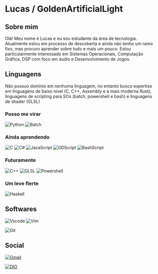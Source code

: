 # Lucas / GoldenArtificialLight

## Sobre mim
Olá! Meu nome é Lucas e eu sou estudante da área de tecnologia. Atualmente estou em processo de descoberta e ainda não tenho um ramo fixo, mas procuro aprender sobre tudo e mais um pouco. Estou particularmente interessado em Sistemas Operacionais, Computação Gráfica, DSP com foco em áudio e Desenvolvimento de Jogos.



## Linguagens

Não possuo domínio em nenhuma linguagem, no entanto busco expertise em linguagens de baixo nível (C, C++, Assembly e a mais moderna Rust), linguagens de scripting para SOs (batch, powershell e bash) e linguagens de shader (GLSL)

### Posso me virar

![Python](https://img.shields.io/badge/python-3670A0?style=for-the-badge&logo=python&logoColor=ffdd54)
![Batch](https://img.shields.io/badge/Batch-000000?style=for-the-badge&logoColor=white)

### Ainda aprendendo

![C](https://img.shields.io/badge/C-00599C?style=for-the-badge&logo=c&logoColor=white)
![C#](https://img.shields.io/badge/.NET-512BD4?style=for-the-badge&logo=c&logoColor=white)
![JavaScript](https://img.shields.io/badge/JavaScript-F7DF1E?style=for-the-badge&logo=javascript&logoColor=black)
![GDScript](https://img.shields.io/badge/gdscript-478CBF?style=for-the-badge&logo=godotengine&logoColor=white)
![BashScript](https://img.shields.io/badge/bash%20script-0101?style=for-the-badge&logo=gnubash&logoColor=%23FFFFFF&labelColor=%23000000)

### Futuramente

![C++](https://img.shields.io/badge/C%2B%2B-00599C?style=for-the-badge&logo=c%2B%2B&logoColor=white)
![GLSL](https://img.shields.io/badge/GLSL-5586A4?style=for-the-badge&logo=opengl&logoColor=white)
![Powershell](https://img.shields.io/badge/Powershell-00329C?style=for-the-badge&logoColor=white)

### Um leve flerte

![Haskell](https://img.shields.io/badge/Haskell-5e5086?style=for-the-badge&logo=haskell&logoColor=white)



## Softwares

![Vscode](https://img.shields.io/badge/Vscode-007ACC?style=for-the-badge&logo=visual-studio-code&logoColor=white)
![Vim](https://img.shields.io/badge/Vim-019733?style=for-the-badge&logo=vim&logoColor=white)

![Git](https://img.shields.io/badge/GIT-E44C30?style=for-the-badge&logo=git&logoColor=white)

## Social
[![Gmail](https://img.shields.io/badge/Gmail-333333?style=for-the-badge&logo=gmail&logoColor=red)](mailto:colored.vertices@gmail.com)

[![DIO](https://img.shields.io/badge/DIO-a44dda?style=for-the-badge&logo=dio&logoColor=red)](https://www.dio.me/users/colored_vertices)


<!---
GoldenArtificialLight/GoldenArtificialLight is a ✨ special ✨ repository because its `README.md` (this file) appears on your GitHub profile.
You can click the Preview link to take a look at your changes.
--->
